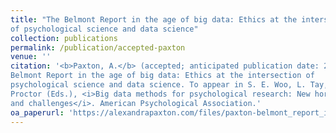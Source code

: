 ```yaml
---
title: "The Belmont Report in the age of big data: Ethics at the intersection
of psychological science and data science"
collection: publications
permalink: /publication/accepted-paxton
venue: ''
citation: '<b>Paxton, A.</b> (accepted; anticipated publication date: 2020). The
Belmont Report in the age of big data: Ethics at the intersection of
psychological science and data science. To appear in S. E. Woo, L. Tay, & R.
Proctor (Eds.), <i>Big data methods for psychological research: New horizons
and challenges</i>. American Psychological Association.'
oa_paperurl: 'https://alexandrapaxton.com/files/paxton-belmont_report_in_big_data-accepted.pdf'
---
```

